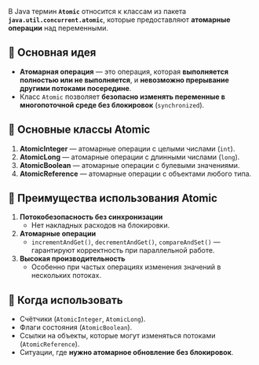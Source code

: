 В Java термин **`Atomic`** относится к классам из пакета **`java.util.concurrent.atomic`**, которые предоставляют **атомарные операции** над переменными.
## 🔹 Основная идея
- **Атомарная операция** — это операция, которая **выполняется полностью или не выполняется**, и **невозможно прерывание другими потоками посередине**.
- Класс `Atomic` позволяет **безопасно изменять переменные в многопоточной среде без блокировок** (`synchronized`).
## 🔹 Основные классы Atomic
1. **AtomicInteger** — атомарные операции с целыми числами (`int`).
2. **AtomicLong** — атомарные операции с длинными числами (`long`).
3. **AtomicBoolean** — атомарные операции с булевыми значениями.
4. **AtomicReference** — атомарные операции с объектами любого типа.
## 🔹 Преимущества использования Atomic
1. **Потокобезопасность без синхронизации**
    - Нет накладных расходов на блокировки.
2. **Атомарные операции**
    - `incrementAndGet()`, `decrementAndGet()`, `compareAndSet()` — гарантируют корректность при параллельной работе.
3. **Высокая производительность**
    - Особенно при частых операциях изменения значений в нескольких потоках.
## 🔹 Когда использовать
- Счётчики (`AtomicInteger`, `AtomicLong`).
- Флаги состояния (`AtomicBoolean`).
- Ссылки на объекты, которые могут изменяться потоками (`AtomicReference`).
- Ситуации, где **нужно атомарное обновление без блокировок**.